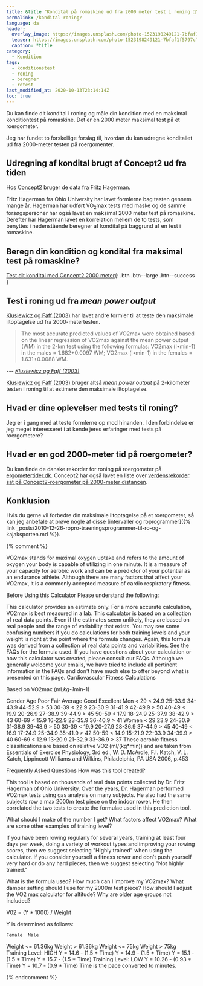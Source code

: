 ```yaml
---
title: &title "Kondital på romaskine ud fra 2000 meter test i roning 🚣"
permalink: /kondital-roning/
language: da
header:
  overlay_image: https://images.unsplash.com/photo-1523198249121-7bfaf1f5797c?ixlib=rb-1.2.1&ixid=eyJhcHBfaWQiOjEyMDd9&auto=format&fit=crop&w=1900&q=5
  teaser: https://images.unsplash.com/photo-1523198249121-7bfaf1f5797c?ixlib=rb-1.2.1&ixid=eyJhcHBfaWQiOjEyMDd9&auto=format&fit=crop&w=400&q=5
  caption: *title
category:
  - Kondition
tags:
  - konditionstest
  - roning
  - beregner
  - rotest
last_modified_at: 2020-10-13T23:14:14Z
toc: true
---
```


Du kan finde dit kondital i roning og måle din kondition med en maksimal konditiontest på romaskine. Det er en 2000 meter maksimal test på et roergometer.

Jeg har fundet to forskellige forslag til, hvordan du kan udregne konditallet ud fra 2000-meter testen på roergomenter.

## Udregning af kondital brugt af Concept2 ud fra tiden

Hos [Concept2](https://www.concept2.com/indoor-rowers/training/calculators/vo2max-calculator) bruger de data fra Fritz Hagerman.

Fritz Hagerman fra Ohio University har lavet formlerne bag testen gennem mange år. Hagerman har udført VO<sub>2</sub>max tests med maske og de samme forsøgspersoner har også lavet en maksimal 2000 meter test på romaskine. Derefter har Hagerman lavet en korrelation mellem de to tests, som benyttes i nedenstående beregner af kondital på baggrund af en test i romaskine.

## Beregn din kondition og kondital fra maksimal test på romaskine?

[Test dit kondital med Concept2 2000 meter](https://www.concept2.com/indoor-rowers/training/calculators/vo2max-calculator){: .btn .btn--large .btn--success }

## Test i roning ud fra _mean power output_

[Klusiewicz og Faff (2003)](https://www.researchgate.net/publication/47619695_Indirect_methods_of_estimating_maximal_oxygen_uptake_on_the_rowing_ergometer) har lavet andre formler til at teste den maksimale iltoptagelse ud fra 2000-metertesten.

> The most accurate predicted values of VO2max were obtained based on the linear regression of VO2max against the mean power output (WM) in the 2-km test using the following formulas: VO2max (l•min-1) in the males = 1.682+0.0097 WM; VO2max (l•min-1) in the females = 1.631+0.0088 WM.

--- <cite>[Klusiewicz og Faff (2003)](https://www.researchgate.net/publication/47619695_Indirect_methods_of_estimating_maximal_oxygen_uptake_on_the_rowing_ergometer)</cite>

[Klusiewicz og Faff (2003)](https://www.researchgate.net/publication/47619695_Indirect_methods_of_estimating_maximal_oxygen_uptake_on_the_rowing_ergometer) bruger altså _mean power output_ på 2-kilometer testen i roning til at estimere den maksimale iltoptagelse.

## Hvad er dine oplevelser med tests til roning?

Jeg er i gang med at teste formlerne op mod hinanden. I den forbindelse er jeg meget interesseret i at kende jeres erfaringer med tests på roergometere?

## Hvad er en god 2000-meter tid på roergometer?

Du kan finde de danske rekorder for roning på roergometer på [ergometertider.dk](https://ergometertider.dk/). Concept2 har også lavet en liste over [verdensrekorder sat på Concept2-roergometer på 2000-meter distancen](https://www.concept2.com/indoor-rowers/racing/records/world/2000).

## Konklusion

Hvis du gerne vil forbedre din maksimale iltoptagelse på et roergometer, så kan jeg anbefale at prøve nogle af disse [intervaller og roprogrammer]({% link _posts/2010-12-26-ropro-traeningsprogrammer-til-ro-og-kajaksporten.md %}).

{% comment %}

VO2max stands for maximal oxygen uptake and refers to the amount of oxygen your body is capable of utilizing in one minute. It is a measure of your capacity for aerobic work and can be a predictor of your potential as an endurance athlete. Although there are many factors that affect your VO2max, it is a commonly accepted measure of cardio respiratory fitness.

Before Using this Calculator
Please understand the following:

This calculator provides an estimate only. For a more accurate calculation, VO2max is best measured in a lab.
This calculator is based on a collection of real data points. Even if the estimates seem unlikely, they are based on real people and the range of variability that exists.
You may see some confusing numbers if you do calculations for both training levels and your weight is right at the point where the formula changes. Again, this formula was derived from a collection of real data points and variabilities. See the FAQs for the formula used.
If you have questions about your calculation or how this calculator was created, please consult our FAQs. Although we generally welcome your emails, we have tried to include all pertinent information in the FAQs and don't have much else to offer beyond what is presented on this page.
Cardiovascular Fitness Calculations

Based on VO2max (mL*kg-1*min-1)

Gender	Age	Poor	Fair	Average	Good	Excellent
Men	< 29	< 24.9	25-33.9	34-43.9	44-52.9	> 53
 	30-39	< 22.9	23-30.9	31-41.9	42-49.9	> 50
 	40-49	< 19.9	20-26.9	27-38.9	39-44.9	> 45
 	50-59	< 17.9	18-24.9	25-37.9	38-42.9	> 43
 	60-69	< 15.9	16-22.9	23-35.9	36-40.9	> 41
Women	< 29	23.9	24-30.9	31-38.9	39-48.9	> 50
 	30-39	< 19.9	20-27.9	28-36.9	37-44.9	> 45
 	40-49	< 16.9	17-24.9	25-34.9	35-41.9	> 42
 	50-59	< 14.9	15-21.9	22-33.9	34-39.9	> 40
 	60-69	< 12.9	13-20.9	21-32.9	33-36.9	> 37
These aerobic fitness classifications are based on relative VO2 (ml/(kg*min)) and
are taken from Essentials of Exercise Physiology, 3rd ed., W. D. McArdle, F.I. Katch,
V. L. Katch, Lippincott Williams and Wilkins, Philadelphia, PA USA 2006, p.453

Frequently Asked Questions
How was this tool created?

This tool is based on thousands of real data points collected by Dr. Fritz Hagerman of Ohio University. Over the years, Dr. Hagerman performed VO2max tests using gas analysis on many subjects. He also had the same subjects row a max 2000m test piece on the indoor rower. He then correlated the two tests to create the formulae used in this prediction tool.

What should I make of the number I get?
What factors affect VO2max?
What are some other examples of training level?

If you have been rowing regularly for several years, training at least four days per week, doing a variety of workout types and improving your rowing scores, then we suggest selecting "Highly trained" when using the calculator.
If you consider yourself a fitness rower and don't push yourself very hard or do any hard pieces, then we suggest selecting "Not highly trained."

What is the formula used?
How much can I improve my VO2max?
What damper setting should I use for my 2000m test piece?
How should I adjust the VO2 max calculator for altitude?
Why are older age groups not included?

V02 = (Y * 1000) / Weight

Y is determined as follows:

 	Female	Male
Weight <= 61.36kg	Weight > 61.36kg	Weight <= 75kg	Weight > 75kg
Training Level: HIGH	Y = 14.6 - (1.5 * Time)	Y = 14.9 - (1.5 * Time)	Y = 15.1 - (1.5 * Time)	Y = 15.7 - (1.5 * Time)
Training Level: LOW	Y = 10.26 - (0.93 * Time)	Y = 10.7 - (0.9 * Time)
 	Time is the pace converted to minutes.


{% endcomment %}
